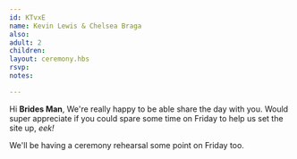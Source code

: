 ```yaml
---
id: KTvxE
name: Kevin Lewis & Chelsea Braga
also:
adult: 2
children:
layout: ceremony.hbs
rsvp:
notes:

---
```


Hi **Brides Man**,
We're really happy to be able share the day with you. Would super appreciate if you could spare some time on Friday to help us set the site up, _eek!_

We'll be having a ceremony rehearsal some point on Friday too.
